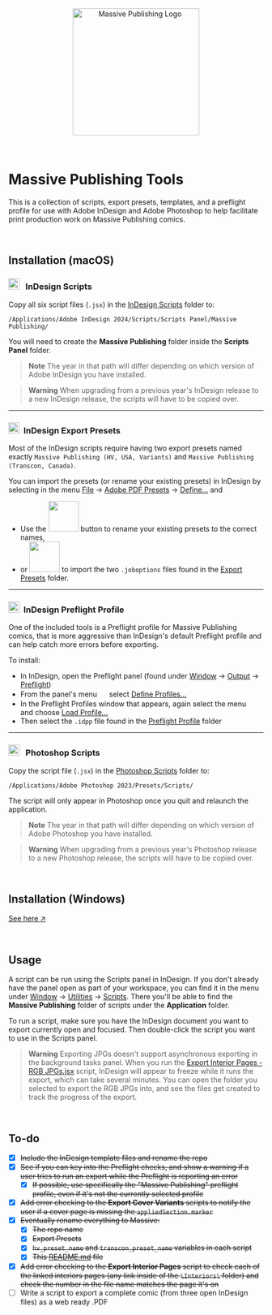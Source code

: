 &nbsp;

<p align="center">
	<picture>
		<source media="(prefers-color-scheme: dark)" srcset="https://files.rb.gd/github/massive_white.svg">
		<source media="(prefers-color-scheme: light)" srcset="https://files.rb.gd/github/massive_black.svg">
		<img alt="Massive Publishing Logo" src="https://files.rb.gd/github/massive_black.svg" width="250">
	</picture>
</p>

&nbsp;

# Massive Publishing Tools

This is a collection of scripts, export presets, templates, and a preflight profile for use with Adobe InDesign and Adobe Photoshop to help facilitate print production work on Massive Publishing comics.

&nbsp;

## Installation (macOS)

### <picture><source media="(prefers-color-scheme: dark)" srcset="https://files.rb.gd/github/scripts.svg"><source media="(prefers-color-scheme: light)" srcset="https://files.rb.gd/github/scripts.svg"><img src="https://files.rb.gd/github/scripts.svg" height="22" /></picture>&nbsp;&nbsp; InDesign Scripts

Copy all six script files (`.jsx`) in the [InDesign Scripts](/InDesign%20Scripts/) folder to:

```
/Applications/Adobe InDesign 2024/Scripts/Scripts Panel/Massive Publishing/
```

You will need to create the **Massive Publishing** folder inside the **Scripts Panel** folder.

> **Note**
> The year in that path will differ depending on which version of Adobe InDesign you have installed.

> **Warning**
When upgrading from a previous year's InDesign release to a new InDesign release, the scripts will have to be copied over.

---

### <picture><source media="(prefers-color-scheme: dark)" srcset="https://files.rb.gd/github/export_presets.svg"><source media="(prefers-color-scheme: light)" srcset="https://files.rb.gd/github/export_presets.svg"><img src="https://files.rb.gd/github/export_presets.svg" height="22" /></picture>&nbsp;&nbsp;InDesign Export Presets

Most of the InDesign scripts require having two export presets named exactly `Massive Publishing (HV, USA, Variants)` and `Massive Publishing (Transcon, Canada)`.

You can import the presets (or rename your existing presets) in InDesign by selecting in the menu <ins>File</ins> → <ins>Adobe PDF Presets</ins> → <ins>Define…</ins> and
	
* Use the <picture><source media="(prefers-color-scheme: dark)" srcset="https://files.rb.gd/github/button_edit.svg"><source media="(prefers-color-scheme: light)" srcset="https://files.rb.gd/github/button_edit.svg"><img src="https://files.rb.gd/github/button_edit.svg" width="60" /></picture> button to rename your existing presets to the correct names,
* or <picture><source media="(prefers-color-scheme: dark)" srcset="https://files.rb.gd/github/button_load.svg"><source media="(prefers-color-scheme: light)" srcset="https://files.rb.gd/github/button_load.svg"><img src="https://files.rb.gd/github/button_load.svg" width="60" /></picture> to import the two `.joboptions` files found in the [Export Presets](/Export%20Presets/) folder.

---

### <picture><source media="(prefers-color-scheme: dark)" srcset="https://files.rb.gd/github/preflight_profile.svg"><source media="(prefers-color-scheme: light)" srcset="https://files.rb.gd/github/preflight_profile.svg"><img src="https://files.rb.gd/github/preflight_profile.svg" height="22" /></picture>&nbsp;&nbsp;InDesign Preflight Profile

One of the included tools is a Preflight profile for Massive Publishing comics, that is more aggressive than InDesign's default Preflight profile and can help catch more errors before exporting.

To install:

* In InDesign, open the Preflight panel (found under <ins>Window</ins> → <ins>Output</ins> → <ins>Preflight</ins>)
* From the panel's menu <picture><source media="(prefers-color-scheme: dark)" srcset="https://files.rb.gd/github/menu.svg"><source media="(prefers-color-scheme: light)" srcset="https://files.rb.gd/github/menu.svg"><img src="https://files.rb.gd/github/menu.svg" width="16" /></picture> select <ins>Define Profiles…</ins>
* In the Preflight Profiles window that appears, again select the menu <picture><source media="(prefers-color-scheme: dark)" srcset="https://files.rb.gd/github/menu.svg"><source media="(prefers-color-scheme: light)" srcset="https://files.rb.gd/github/menu.svg"><img src="https://files.rb.gd/github/menu.svg" width="16" /></picture> and choose <ins>Load Profile…</ins>
* Then select the `.idpp` file found in the [Preflight Profile](/Preflight%20Profile/) folder

---

### <picture><source media="(prefers-color-scheme: dark)" srcset="https://files.rb.gd/github/scripts.svg"><source media="(prefers-color-scheme: light)" srcset="https://files.rb.gd/github/scripts.svg"><img src="https://files.rb.gd/github/scripts.svg" height="22" /></picture>&nbsp;&nbsp; Photoshop Scripts

Copy the script file (`.jsx`) in the [Photoshop Scripts](/Photoshop%20Scripts/) folder to:

```
/Applications/Adobe Photoshop 2023/Presets/Scripts/
```

The script will only appear in Photoshop once you quit and relaunch the application.

> **Note**
> The year in that path will differ depending on which version of Adobe Photoshop you have installed.

> **Warning**
When upgrading from a previous year's Photoshop release to a new Photoshop release, the scripts will have to be copied over.

&nbsp;

## Installation (Windows)

[See here ↗](https://www.apple.com/shop/buy-mac)

&nbsp;

## Usage

A script can be run using the Scripts panel in InDesign. If you don't already have the panel open as part of your workspace, you can find it in the menu under <ins>Window</ins> → <ins>Utilities</ins> → <ins>Scripts</ins>. There you'll be able to find the **Massive Publishing** folder of scripts under the **Application** folder.

To run a script, make sure you have the InDesign document you want to export currently open and focused. Then double-click the script you want to use in the Scripts panel.

> **Warning**
> Exporting JPGs doesn't support asynchronous exporting in the background tasks panel. When you run the [Export Interior Pages - RGB JPGs.jsx](/Scripts/Export%20Interior%20Pages%20-%20RGB%20JPGs.jsx) script, InDesign will appear to freeze while it runs the export, which can take several minutes. You can open the folder you selected to export the RGB JPGs into, and see the files get created to track the progress of the export.

&nbsp;

## To-do

- [X] ~~Include the InDesign template files and rename the repo~~
- [X] ~~See if you can key into the Preflight checks, and show a warning if a user tries to run an export while the Preflight is reporting an error~~
	- [X] ~~If possible, use specifically the "Massive Publishing" preflight profile, even if it's not the currently selected profile~~
- [X] ~~Add error checking to the **Export Cover Variants** scripts to notify the user if a cover page is missing the `appliedSection.marker`~~
- [X] ~~Eventually rename everything to Massive:~~
	- [X] ~~The repo name~~
	- [X] ~~Export Presets~~
	- [X] ~~`hv_preset_name` and `transcon_preset_name` variables in each script~~
	- [X] ~~This [README.md](README.md) file~~
- [X] ~~Add error checking to the **Export Interior Pages** script to check each of the linked interiors pages (any link inside of the `\Interiors\` folder) and check the number in the file name matches the page it's on~~
- [ ] Write a script to export a complete comic (from three open InDesign files) as a web ready .PDF